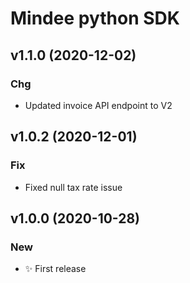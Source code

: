 # Mindee python SDK

## v1.1.0 (2020-12-02)

### Chg

* Updated invoice API endpoint to V2 

## v1.0.2 (2020-12-01)

### Fix

* Fixed null tax rate issue 

## v1.0.0 (2020-10-28)

### New

* ✨ First release